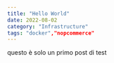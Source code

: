 ```yaml
---
title: "Hello World"
date: 2022-08-02
category: "Infrastructure"
tags: "docker","nopcommerce"
---
```

questo è solo un primo post di test
